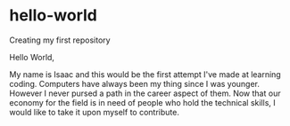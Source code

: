 # hello-world
Creating my first repository

Hello World,

My name is Isaac and this would be the first attempt I've made at learning coding. Computers have always been my thing since I was younger. However I never pursed a path in the career aspect of them. Now that our economy for the field is in need of people who hold the technical skills, I would like to take it upon myself to contribute.
